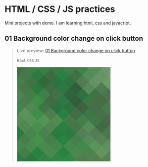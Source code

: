 # HTML / CSS / JS practices
Mini projects with demo. I am learning html, css and javacript.

## 01 Background color change on click button
> Live preview: [01 Background color change on click button](https://github.com/indre-juodziukynaite/html-css-js-practices/blob/main/01_Background_color_change_on_click_button/index.html)
>
> `Html` `CSS` `JS`
>
>![01 project screenshot](https://github.com/indre-juodziukynaite/html-css-js-practices/blob/main/01_Background_color_change_on_click_button/images/01.png)